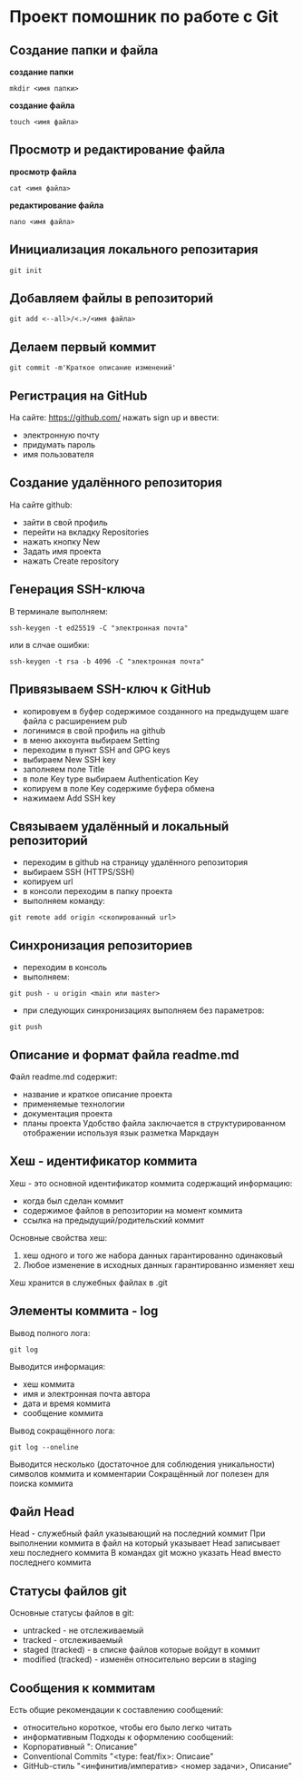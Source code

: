 #  Проект помошник по работе с Git

## Создание папки и файла

**создание папки**
```
mkdir <имя папки>
```

**создание файла**
```
touch <имя файла>
```

## Просмотр и редактирование файла
**просмотр файла**
```
cat <имя файла>
```

**редактирование файла**
```
nano <имя файла>
```

## Инициализация локального репозитария
```
git init

```

## Добавляем файлы в репозиторий
```
git add <--all>/<.>/<имя файла>
```

## Делаем первый коммит
```
git commit -m'Краткое описание изменений'
```

## Регистрация на GitHub
На сайте: https://github.com/ нажать sign up и ввести:
* электронную почту
* придумать пароль
* имя пользователя

## Создание удалённого репозитория
На сайте github:
* зайти в свой профиль
* перейти на вкладку Repositories
* нажать кнопку New
* Задать имя проекта
* нажать Create repository

## Генерация SSH-ключа
В терминале выполняем:
```
ssh-keygen -t ed25519 -C "электронная почта"
```
или в слчае ошибки:
```
ssh-keygen -t rsa -b 4096 -C "электронная почта"
```


## Привязываем SSH-ключ к GitHub
* копировуем в буфер содержимое созданного на предыдущем шаге файла с расширением pub
* логинимся в свой профиль на github
* в меню аккоунта выбираем Setting
* переходим в пункт SSH and GPG keys
* выбираем New SSH key
* заполняем поле Title
* в поле Key type выбираем Authentication Key
* копируем в поле Key содержиме буфера обмена
* нажимаем Add SSH key

## Связываем удалённый и локальный репозиторий
* переходим в github на страницу удалённого репозитория
* выбираем SSH (HTTPS/SSH)
* копируем url
* в консоли переходим в папку проекта
* выполняем команду:
```
git remote add origin <скопированный url>
```

## Синхронизация репозиториев
* переходим в консоль
* выполняем:
```
git push - u origin <main или master>
```
* при следующих синхронизациях выполняем без параметров:
```
git push
```

## Описание и формат файла readme.md
Файл readme.md содержит:
* название и краткое описание проекта
* применяемые технологии
* документация проекта
* планы проекта
Удобство файла заключается в структурированном отображении используя язык разметка Маркдаун

## Хеш - идентификатор коммита
Хеш - это основной идентификатор коммита содержащий информацию:
* когда был сделан коммит
* содержимое файлов в репозитории на момент коммита
* ссылка на предыдущий/родительский коммит

Основные свойства хеш:
1. хеш одного и того же набора данных гарантированно одинаковый
2. Любое изменение в исходных данных гарантированно изменяет хеш

Хеш хранится в служебных файлах в .git

## Элементы коммита - log
Вывод полного лога:
```
git log
```

Выводится информация:
* хеш коммита
* имя и электронная почта автора
* дата и время коммита
* сообщение коммита

Вывод сокращённого лога:
```
git log --oneline
```
Выводится несколько (достаточное для соблюдения уникальности) символов коммита и комментарии
Сокращённый лог полезен для поиска коммита

## Файл Head
Head - служебный файл указывающий на последний коммит 
При выполнении коммита в файл на который указывает Head записывает хеш последнего коммита
В командах git можно указать Head вместо последнего коммита

## Статусы файлов git
Основные статусы файлов в git:
* untracked - не отслеживаемый
* tracked - отслеживаемый
* staged (tracked) - в списке файлов которые войдут в коммит
* modified (tracked) - изменён относительно версии в staging

## Сообщения к коммитам
Есть общие рекомендации к составлению сообщений:
* относительно короткое, чтобы его было легко читать
* информативным
Подходы к оформлению сообщений:
* Корпоративный
"<jira-id>: Описание"
* Conventional Commits
"<type: feat/fix>: Описаие"
* GitHub-стиль
"<инфинитив/императив> <номер задачи>, Описание"


